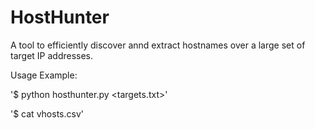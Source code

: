 HostHunter
======

A tool to efficiently discover annd extract hostnames over a large set of target IP addresses.


Usage Example:

'$ python hosthunter.py <targets.txt>'

'$ cat vhosts.csv'


